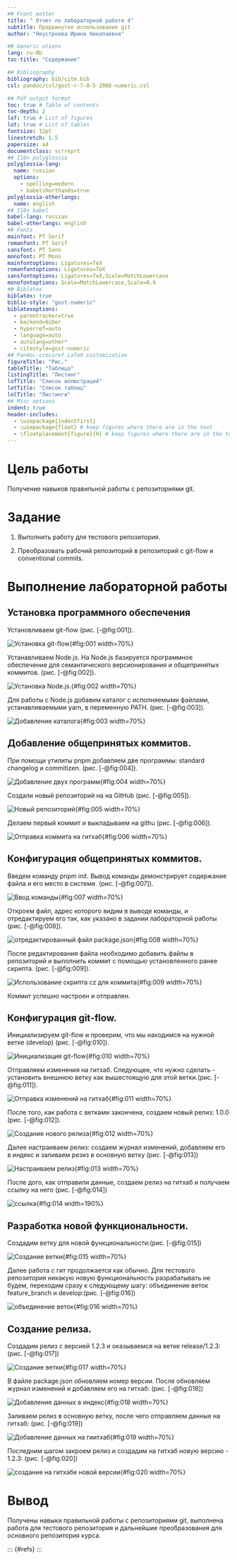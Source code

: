 ```yaml
---
## Front matter
title: " Отчет по лабораторной работе 4"
subtitle: Продвинутое использование git
author: "Неустроева Ирина Николаевна"

## Generic otions
lang: ru-RU
toc-title: "Содержание"

## Bibliography
bibliography: bib/cite.bib
csl: pandoc/csl/gost-r-7-0-5-2008-numeric.csl

## Pdf output format
toc: true # Table of contents
toc-depth: 2
lof: true # List of figures
lot: true # List of tables
fontsize: 12pt
linestretch: 1.5
papersize: a4
documentclass: scrreprt
## I18n polyglossia
polyglossia-lang:
  name: russian
  options:
	- spelling=modern
	- babelshorthands=true
polyglossia-otherlangs:
  name: english
## I18n babel
babel-lang: russian
babel-otherlangs: english
## Fonts
mainfont: PT Serif
romanfont: PT Serif
sansfont: PT Sans
monofont: PT Mono
mainfontoptions: Ligatures=TeX
romanfontoptions: Ligatures=TeX
sansfontoptions: Ligatures=TeX,Scale=MatchLowercase
monofontoptions: Scale=MatchLowercase,Scale=0.9
## Biblatex
biblatex: true
biblio-style: "gost-numeric"
biblatexoptions:
  - parentracker=true
  - backend=biber
  - hyperref=auto
  - language=auto
  - autolang=other*
  - citestyle=gost-numeric
## Pandoc-crossref LaTeX customization
figureTitle: "Рис."
tableTitle: "Таблица"
listingTitle: "Листинг"
lofTitle: "Список иллюстраций"
lotTitle: "Список таблиц"
lolTitle: "Листинги"
## Misc options
indent: true
header-includes:
  - \usepackage{indentfirst}
  - \usepackage{float} # keep figures where there are in the text
  - \floatplacement{figure}{H} # keep figures where there are in the text
---
```


# Цель работы

Получение навыков правильной работы с репозиториями git.

# Задание

1. Выполнить работу для тестового репозитория.

2. Преобразовать рабочий репозиторий в репозиторий с git-flow и conventional commits.

# Выполнение лабораторной работы

## Установка программного обеспечения

Установливаем git-flow  (рис. [-@fig:001]).

![Установка git-flow](image/1.jpg){#fig:001 width=70%}

Устанавливаем Node.js. На Node.js базируется программное обеспечение для семантического версионирования и общепринятых коммитов. (рис. [-@fig:002]).

![Установка Node.js.](image/2.jpg){#fig:002 width=70%}

Для работы с Node.js добавим каталог с исполняемыми файлами, устанавливаемыми yarn, в переменную PATH. (рис. [-@fig:003]).

![Добавление каталога](image/3.jpg){#fig:003 width=70%}

## Добавление общепринятых коммитов.

При помощи утилиты pnpm добавляем две программы: standard changelog и commitizen. (рис. [-@fig:004]).

![Добавление двух программ](image/4.jpg){#fig:004 width=70%}

Создали новый репозиторий на на GitHub (рис. [-@fig:005]).

![Новый репозиторий](image/5.jpg){#fig:005 width=70%}

Делаем первый коммит и выкладываем на githu (рис. [-@fig:006]).

![Отправка коммита на гитхаб](image/6.jpg){#fig:006 width=70%}

## Конфигурация общепринятых коммитов.

Введем команду pnpm init. Вывод команды демонстрирует содержание файла и его место в системе. (рис. [-@fig:007]).
 
![Ввод команды](image/7.jpg){#fig:007 width=70%}

Откроем файл, адрес которого видим в выводе команды, и отредактируем его так, как указано в задании лабораторной работы (рис. [-@fig:008]).

![отредактированный файл package.json](image/8.jpg){#fig:008 width=70%} 

После редактирования файла необходимо добавить файлы в репозиторий и выполнить коммит с помощью установленного ранее скрипта. (рис. [-@fig:009]).

![Использование скрипта cz для коммита](image/9.jpg){#fig:009 width=70%} 

Коммит успешно настроен и отправлен. 

## Конфигурация git-flow.

Инициализируем git-flow и проверим, что мы находимся на нужной ветке (develop) (рис. [-@fig:010]).

![Инициализация git-flow](image/10.jpg){#fig:010 width=70%}

Отправляем изменения на гитхаб. Следующее, что нужно сделать - установить внешнюю ветку как вышестоящую для этой ветки.(рис. [-@fig:011]).

![Отправка изменений на гитхаб](image/11.jpg){#fig:011 width=70%} 

После того, как работа с ветками закончена, создаем новый релиз: 1.0.0 (рис. [-@fig:012]).

![Создание нового релиза](image/12.jpg){#fig:012 width=70%} 

Далее настраиваем релиз: создаем журнал изменений, добавляем его в индекс и заливаем резиз в основную ветку (рис. [-@fig:013])

![Настраиваем релиз](image/13.jpg){#fig:013 width=70%} 

После дого, как отправили данные, создаем релиз на гитхаб и получаем ссылку на него (рис. [-@fig:014])

![ссылка](image/14.jpg){#fig:014 width=190%} 

## Разработка новой функциональности.

Создадим ветку для новой функциональности:(рис. [-@fig:015])

![Создание ветки](image/15.jpg){#fig:015 width=70%} 

Далее работа с гит продолжается как обычно. Для тестового репозитория никакую новую функциональность разрабатывать не будем, переходим сразу к следующему шагу: объединение веток feature_branch и develop:(рис. [-@fig:016])

![объединение веток ](image/16.jpg){#fig:016 width=70%} 

## Создание релиза.

Создадим релиз с версией 1.2.3 и оказываемся на ветке release/1.2.3: (рис. [-@fig:017])

![Создание ветки](image/17.jpg){#fig:017 width=70%} 

В файле package.json обновляем номер версии. После обновляем журнал изменений и добавляем его на гитхаб: (рис. [-@fig:018])

![Добавление данных в индекс ](image/18.jpg){#fig:018 width=70%} 

Заливаем релиз в основную ветку, после чего отправляем данные на гитхаб: (рис. [-@fig:019])

![Добавление данных на гиитхаб ](image/19.jpg){#fig:019 width=70%} 

Последним шагом закроем релиз и создадим на гитхаб новую версию - 1.2.3: (рис. [-@fig:020])

![создание на гитхабе новой версии](image/20.jpg){#fig:020 width=70%} 

# Вывод
Получены навыки правильной работы с репозиториями git, выполнена работа для тестового репозитория и дальнейшие преобразования для основного репозитория курса.

::: {#refs}
:::
